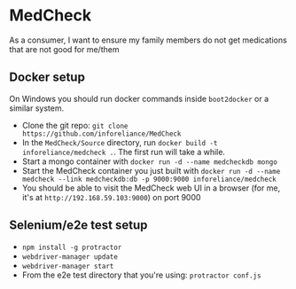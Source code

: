 # MedCheck
As a consumer, I want to ensure my family members do not get medications that are not good for me/them

## Docker setup
On Windows you should run docker commands inside `boot2docker` or a similar system.

- Clone the git repo: `git clone https://github.com/inforeliance/MedCheck`
- In the `MedCheck/Source` directory, run `docker build -t inforeliance/medcheck .`. The first run will take a while.
- Start a mongo container with `docker run -d --name medcheckdb mongo`
- Start the MedCheck container you just built with `docker run -d --name medcheck --link medcheckdb:db -p 9000:9000 inforeliance/medcheck`
- You should be able to visit the MedCheck web UI in a browser (for me, it's at `http://192.168.59.103:9000`) on port 9000

## Selenium/e2e test setup
- `npm install -g protractor`
- `webdriver-manager update`
- `webdriver-manager start`
- From the e2e test directory that you're using: `protractor conf.js`

